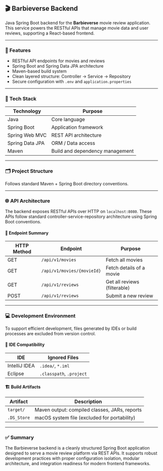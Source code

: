 ## 🎬 Barbieverse Backend

Java Spring Boot backend for the **Barbieverse** movie review application. This service powers the RESTful APIs that manage movie data and user reviews, supporting a React-based frontend.

---

### 🚀 Features

- RESTful API endpoints for movies and reviews
- Spring Boot and Spring Data JPA architecture
- Maven-based build system
- Clean layered structure: Controller → Service → Repository
- Secure configuration with `.env` and `application.properties`

---

### 🧱 Tech Stack

| Technology      | Purpose                                |
|----------------|-----------------------------------------|
| Java            | Core language                          |
| Spring Boot     | Application framework                  |
| Spring Web MVC  | REST API architecture                  |
| Spring Data JPA | ORM / Data access                      |
| Maven           | Build and dependency management        |

---

### 🗂️ Project Structure

Follows standard Maven + Spring Boot directory conventions.


---

### 🌐 API Architecture

The backend exposes RESTful APIs over HTTP on `localhost:8080`. These APIs follow standard controller-service-repository architecture using Spring Boot conventions.

#### 🧾 Endpoint Summary

| HTTP Method | Endpoint                    | Purpose                    |
|-------------|-----------------------------|----------------------------|
| GET         | `/api/v1/movies`            | Fetch all movies           |
| GET         | `/api/v1/movies/{movieId}`  | Fetch details of a movie   |
| GET         | `/api/v1/reviews`           | Get all reviews (filterable) |
| POST        | `/api/v1/reviews`           | Submit a new review        |




---

### 💻 Development Environment

To support efficient development, files generated by IDEs or build processes are excluded from version control.

#### 🧠 IDE Compatibility

| IDE            | Ignored Files                                  |
|----------------|-------------------------------------------------|
| IntelliJ IDEA  | `.idea/`, `*.iml`                               |
| Eclipse        | `.classpath`, `.project`                        |

#### 🏗️ Build Artifacts

| Artifact          | Description                               |
|------------------|-------------------------------------------|
| `target/`         | Maven output: compiled classes, JARs, reports |
| `.DS_Store`       | macOS system file (excluded for portability) |

---

### ✅ Summary

The Barbieverse backend is a cleanly structured Spring Boot application designed to serve a movie review platform via REST APIs. It supports robust development practices with proper configuration isolation, modular architecture, and integration readiness for modern frontend frameworks.




